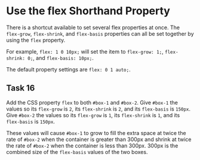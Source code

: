 # Use the flex Shorthand Property
There is a shortcut available to set several flex properties at once. The `flex-grow`, `flex-shrink`, and `flex-basis` properties can all be set together by using the `flex` property.

For example, `flex: 1 0 10px;` will set the item to `flex-grow: 1;`, `flex-shrink: 0;`, and `flex-basis: 10px;`.

The default property settings are `flex: 0 1 auto;`.
## Task 16
Add the CSS property `flex` to both `#box-1` and `#box-2`. Give `#box-1` the values so its `flex-grow` is `2`, its `flex-shrink` is `2`, and its `flex-basis` is `150px`. Give `#box-2` the values so its `flex-grow` is `1`, its `flex-shrink` is `1`, and its `flex-basis` is `150px`.

These values will cause `#box-1` to grow to fill the extra space at twice the rate of `#box-2` when the container is greater than 300px and shrink at twice the rate of `#box-2` when the container is less than 300px. 300px is the combined size of the `flex-basis` values of the two boxes.
